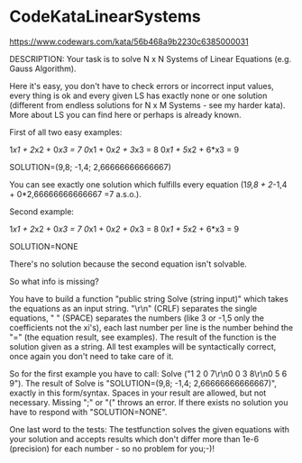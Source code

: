 # CodeKataLinearSystems
https://www.codewars.com/kata/56b468a9b2230c6385000031

DESCRIPTION:
Your task is to solve N x N Systems of Linear Equations (e.g. Gauss Algorithm).
 
Here it's easy, you don't have to check errors or incorrect input values, every thing is ok and every given LS has exactly none or one solution (different from endless solutions for N x M Systems - see my harder kata). More about LS you can find here or perhaps is already known.
 
First of all two easy examples:

1*x1 + 2*x2 + 0*x3 = 7
0*x1 + 0*x2 + 3*x3 = 8
0*x1 + 5*x2 + 6*x3 = 9

SOLUTION=(9,8; -1,4; 2,66666666666667)
 
You can see exactly one solution which fulfills every equation (1*9,8 + 2*-1,4 + 0*2,66666666666667 =7 a.s.o.).
 
Second example:

1*x1 + 2*x2 + 0*x3 = 7
0*x1 + 0*x2 + 0*x3 = 8
0*x1 + 5*x2 + 6*x3 = 9

SOLUTION=NONE
 
There's no solution because the second equation isn't solvable.
 
So what info is missing?
 
You have to build a function "public string Solve (string input)" which takes the equations as an input string. "\r\n" (CRLF) separates the single equations, " " (SPACE) separates the numbers (like 3 or -1,5 only the coefficients not the xi's), each last number per line is the number behind the "=" (the equation result, see examples). The result of the function is the solution given as a string. All test examples will be syntactically correct, once again you don't need to take care of it.
 
So for the first example you have to call: Solve ("1 2 0 7\r\n0 0 3 8\r\n0 5 6 9"). The result of Solve is "SOLUTION=(9,8; -1,4; 2,66666666666667)", exactly in this form/syntax. Spaces in your result are allowed, but not necessary. Missing ";" or "(" throws an error. If there exists no solution you have to respond with "SOLUTION=NONE".
 
One last word to the tests:
The testfunction solves the given equations with your solution and accepts results which don't differ more than 1e-6 (precision) for each number - so no problem for you;-)!
